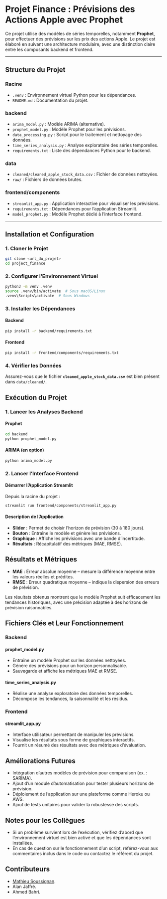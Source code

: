 # Projet Finance : Prévisions des Actions Apple avec Prophet

Ce projet utilise des modèles de séries temporelles, notamment **Prophet**, pour effectuer des prévisions sur les prix des actions Apple. Le projet est élaboré en suivant une architecture modulaire, avec une distinction claire entre les composants backend et frontend.

---

## **Structure du Projet**

### **Racine**
- `.venv` : Environnement virtuel Python pour les dépendances.
- `README.md` : Documentation du projet.

### **backend**
- `arima_model.py` : Modèle ARIMA (alternative).
- `prophet_model.py` : Modèle Prophet pour les prévisions.
- `data_processing.py` : Script pour le traitement et nettoyage des données.
- `time_series_analysis.py` : Analyse exploratoire des séries temporelles.
- `requirements.txt` : Liste des dépendances Python pour le backend.

### **data**
- `cleaned/cleaned_apple_stock_data.csv` : Fichier de données nettoyées.
- `raw/` : Fichiers de données brutes.

### **frontend/components**
- `streamlit_app.py` : Application interactive pour visualiser les prévisions.
- `requirements.txt` : Dépendances pour l’application Streamlit.
- `model_prophet.py` : Modèle Prophet dédié à l’interface frontend.

---

## **Installation et Configuration**

### 1. **Cloner le Projet**
```bash
git clone <url_du_projet>
cd project_finance
```

### 2. **Configurer l’Environnement Virtuel**
```bash
python3 -m venv .venv
source .venv/bin/activate  # Sous macOS/Linux
.venv\Scripts\activate  # Sous Windows
```

### 3. **Installer les Dépendances**
#### Backend
```bash
pip install -r backend/requirements.txt
```
#### Frontend
```bash
pip install -r frontend/components/requirements.txt
```

### 4. **Vérifier les Données**
Assurez-vous que le fichier **`cleaned_apple_stock_data.csv`** est bien présent dans `data/cleaned/`.


## **Exécution du Projet**

### 1. **Lancer les Analyses Backend**
#### Prophet
```bash
cd backend
python prophet_model.py
```
#### ARIMA (en option)
```bash
python arima_model.py
```

### 2. **Lancer l’Interface Frontend**
#### Démarrer l’Application Streamlit
Depuis la racine du projet :
```bash
streamlit run frontend/components/streamlit_app.py
```

#### Description de l’Application
- **Slider** : Permet de choisir l’horizon de prévision (30 à 180 jours).
- **Bouton** : Entraîne le modèle et génère les prévisions.
- **Graphique** : Affiche les prévisions avec une bande d’incertitude.
- **Résultats** : Récapitulatif des métriques (MAE, RMSE).

## **Résultats et Métriques**

- **MAE** : Erreur absolue moyenne – mesure la différence moyenne entre les valeurs réelles et prédites.
- **RMSE** : Erreur quadratique moyenne – indique la dispersion des erreurs de prévision.

Les résultats obtenus montrent que le modèle Prophet suit efficacement les tendances historiques, avec une précision adaptée à des horizons de prévision raisonnables.


## **Fichiers Clés et Leur Fonctionnement**

### Backend
#### prophet_model.py
- Entraîne un modèle Prophet sur les données nettoyées.
- Génère des prévisions pour un horizon personnalisable.
- Sauvegarde et affiche les métriques MAE et RMSE.

#### time_series_analysis.py
- Réalise une analyse exploratoire des données temporelles.
- Décompose les tendances, la saisonnalité et les résidus.

### Frontend
#### streamlit_app.py
- Interface utilisateur permettant de manipuler les prévisions.
- Visualise les résultats sous forme de graphiques interactifs.
- Fournit un résumé des résultats avec des métriques d’évaluation.


## **Améliorations Futures**
- Intégration d’autres modèles de prévision pour comparaison (ex. : SARIMA).
- Ajout d’un module d’automatisation pour tester plusieurs horizons de prévision.
- Déploiement de l’application sur une plateforme comme Heroku ou AWS.
- Ajout de tests unitaires pour valider la robustesse des scripts.


## **Notes pour les Collègues**
- Si un problème survient lors de l’exécution, vérifiez d’abord que l’environnement virtuel est bien activé et que les dépendances sont installées.
- En cas de question sur le fonctionnement d’un script, référez-vous aux commentaires inclus dans le code ou contactez le référent du projet.

## **Contributeurs**
- [Mathieu Soussignan](https://www.mathieu-soussignan.com).
- Alan Jaffré.
- Ahmed Bahri.
